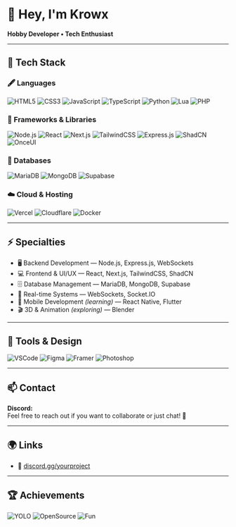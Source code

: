 # 👋 Hey, I'm Krowx

**Hobby Developer • Tech Enthusiast**

---

## 🧠 Tech Stack

### 🖋 Languages
![HTML5](https://img.shields.io/badge/-HTML5-0D1117?style=flat&logo=html5)
![CSS3](https://img.shields.io/badge/-CSS3-0D1117?style=flat&logo=css3)
![JavaScript](https://img.shields.io/badge/-JavaScript-0D1117?style=flat&logo=javascript)
![TypeScript](https://img.shields.io/badge/-TypeScript-0D1117?style=flat&logo=typescript)
![Python](https://img.shields.io/badge/-Python-0D1117?style=flat&logo=python)
![Lua](https://img.shields.io/badge/-Lua-0D1117?style=flat&logo=lua)
![PHP](https://img.shields.io/badge/-PHP-0D1117?style=flat&logo=php)

### 🧰 Frameworks & Libraries
![Node.js](https://img.shields.io/badge/-Node.js-0D1117?style=flat&logo=node.js)
![React](https://img.shields.io/badge/-React-0D1117?style=flat&logo=react)
![Next.js](https://img.shields.io/badge/-Next.js-0D1117?style=flat&logo=next.js)
![TailwindCSS](https://img.shields.io/badge/-TailwindCSS-0D1117?style=flat&logo=tailwind-css)
![Express.js](https://img.shields.io/badge/-Express.js-0D1117?style=flat&logo=express)
![ShadCN](https://img.shields.io/badge/-ShadCN-0D1117?style=flat&logo=none)
![OnceUI](https://img.shields.io/badge/-OnceUI-0D1117?style=flat&logo=none)

### 💾 Databases
![MariaDB](https://img.shields.io/badge/-MariaDB-0D1117?style=flat&logo=mariadb)
![MongoDB](https://img.shields.io/badge/-MongoDB-0D1117?style=flat&logo=mongodb)
![Supabase](https://img.shields.io/badge/-Supabase-0D1117?style=flat&logo=supabase)

### ☁️ Cloud & Hosting
![Vercel](https://img.shields.io/badge/-Vercel-0D1117?style=flat&logo=vercel)
![Cloudflare](https://img.shields.io/badge/-Cloudflare-0D1117?style=flat&logo=cloudflare)
![Docker](https://img.shields.io/badge/-Docker-0D1117?style=flat&logo=docker)

---

## ⚡ Specialties

- 🖥 Backend Development — Node.js, Express.js, WebSockets  
- 💻 Frontend & UI/UX — React, Next.js, TailwindCSS, ShadCN  
- 🗄 Database Management — MariaDB, MongoDB, Supabase  
- 🔁 Real-time Systems — WebSockets, Socket.IO  
- 📱 Mobile Development _(learning)_ — React Native, Flutter  
- 🎬 3D & Animation _(exploring)_ — Blender  

---

## 🎨 Tools & Design

![VSCode](https://img.shields.io/badge/-VS%20Code-0D1117?style=flat&logo=visual-studio-code)
![Figma](https://img.shields.io/badge/-Figma-0D1117?style=flat&logo=figma)
![Framer](https://img.shields.io/badge/-Framer-0D1117?style=flat&logo=framer)
![Photoshop](https://img.shields.io/badge/-Photoshop-0D1117?style=flat&logo=adobe-photoshop)

---

## 📫 Contact

**Discord:**  
Feel free to reach out if you want to collaborate or just chat! 🚀

---

## 🌍 Links

- 💬 [discord.gg/yourproject](https://discord.gg/seranocity)

---

## 🏆 Achievements
![YOLO](https://img.shields.io/badge/-YOLO-blue)
![OpenSource](https://img.shields.io/badge/-Contributor-lightgrey)
![Fun](https://img.shields.io/badge/-Fun-brightgreen)
